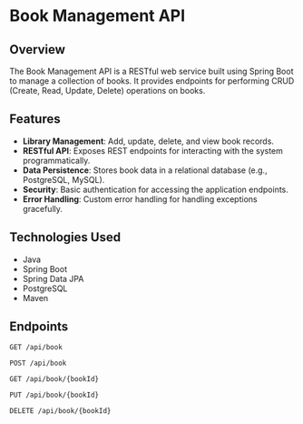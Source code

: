 # Book Management API

## Overview
The Book Management API is a RESTful web service built using Spring Boot to manage a collection of books. It provides endpoints for performing CRUD (Create, Read, Update, Delete) operations on books.

## Features
- **Library Management**: Add, update, delete, and view book records.
- **RESTful API**: Exposes REST endpoints for interacting with the system programmatically.
- **Data Persistence**: Stores book data in a relational database (e.g., PostgreSQL, MySQL).
- **Security**: Basic authentication for accessing the application endpoints.
- **Error Handling**: Custom error handling for handling exceptions gracefully.

## Technologies Used
- Java
- Spring Boot
- Spring Data JPA
- PostgreSQL
- Maven

## Endpoints
``` 
GET /api/book

POST /api/book

GET /api/book/{bookId}

PUT /api/book/{bookId}

DELETE /api/book/{bookId}
```

